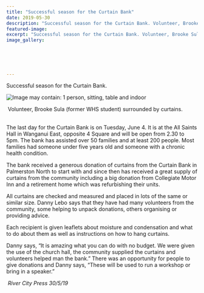 ```yaml
---
title: "Successful season for the Curtain Bank"
date: 2019-05-30
description: "Successful season for the Curtain Bank. Volunteer, Brooke Sula (former WHS student) surrounded by curtains..."
featured-image: 
excerpt: "Successful season for the Curtain Bank. Volunteer, Brooke Sula (former WHS student) surrounded by curtains."
image_gallery:
    
    
    
    
    
---
```


<p>Successful season for the Curtain Bank.</p>
<p><img src="https://scontent-syd2-1.xx.fbcdn.net/v/t1.0-9/61447969_2293919867313665_3448142982388121600_n.jpg?_nc_cat=108&amp;_nc_eui2=AeH3zpTbnvkcHtWXzClSNmJQhD-17G6x4sD06vM-K1pGxlso9mtKz-2Asx_GtYAqisYWLP3TS4DuyDOf0wtbiyjqruS16rO_MXk0cAMRILIuUg&amp;_nc_ht=scontent-syd2-1.xx&amp;oh=aa70738942df23c0133393b267faf09f&amp;oe=5D9E802C" alt="Image may contain: 1 person, sitting, table and indoor" /></p>
<p>&nbsp;Volunteer, Brooke Sula (former WHS student) surrounded by curtains.</p>
<p><br />The last day for the Curtain Bank is on Tuesday, June 4. It is at the All Saints Hall in Wanganui East, opposite 4 Square and will be open from 2.30 to 5pm. The bank has assisted over 50 families and at least 200 people. Most families had someone under five years old and someone with a chronic health condition.<span class="text_exposed_show"><br /></span></p>
<p><span class="text_exposed_show">The bank received a generous donation of curtains from the Curtain Bank in Palmerston North to start with and since then has received a great supply of curtains from the community including a big donation from Collegiate Motor Inn and a retirement home which was refurbishing their units.<br /></span></p>
<p><span class="text_exposed_show">All curtains are checked and measured and placed in lots of the same or similar size. Danny Lebo says that they have had many volunteers from the community, some helping to unpack donations, others organising or providing advice.<br /></span></p>
<p><span class="text_exposed_show">Each recipient is given leaflets about moisture and condensation and what to do about them as well as instructions on how to hang curtains.<br /></span></p>
<p><span class="text_exposed_show">Danny says, &ldquo;It is amazing what you can do with no budget. We were given the use of the church hall, the community supplied the curtains and volunteers helped man the bank.&rdquo; There was an opportunity for people to give donations and Danny says, &ldquo;These will be used to run a workshop or bring in a speaker.&rdquo;</span></p>
<div class="text_exposed_show">
<p><em>&nbsp;River City Press 30/5/19</em></p>
</div>

